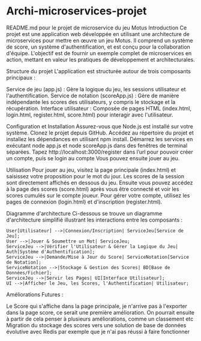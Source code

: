 # Archi-microservices-projet

README.md pour le projet de microservice du jeu Motus
Introduction
Ce projet est une application web développée en utilisant une architecture de microservices pour mettre en œuvre un jeu Motus. Il comprend un système de score, un système d'authentification, et est conçu pour la collaboration d'équipe. L'objectif est de fournir un exemple complet de microservices en action, mettant en valeur les pratiques de développement et architecturales.

Structure du projet
L'application est structurée autour de trois composants principaux :

Service de jeu (app.js) : Gère la logique du jeu, les sessions utilisateur et l'authentification.
Service de notation (scoreApp.js) : Gère de manière indépendante les scores des utilisateurs, y compris le stockage et la récupération.
Interface utilisateur : Composée de pages HTML (index.html, login.html, register.html, score.html) pour interagir avec l'utilisateur.

Configuration et Installation
Assurez-vous que Node.js est installé sur votre système.
Clonez le projet depuis GitHub.
Accédez au répertoire du projet et installez les dépendances en utilisant npm install.
Démarrez les services en exécutant node app.js et node scoreApp.js dans des fenêtres de terminal séparées.
Tapez http://localhost:3000/register dans l’url pour pouvoir créer un compte, puis se login au compte
Vous pouvez ensuite jouer au jeu.

Utilisation
Pour jouer au jeu, visitez la page principale (index.html) et saisissez votre proposition pour le mot du jour.
Les scores de la session sont directement affichés en dessous du jeu.
Ensuite vous pouvez  accédez à la page des scores (score.html) après vous être connecté et voir les scores cumulés sur le compte joueur.
Pour gérer votre compte, utilisez les pages de connexion (login.html) et d'inscription (register.html).

Diagramme d'architecture
Ci-dessous se trouve un diagramme d'architecture simplifié illustrant les interactions entre les composants :

    User[Utilisateur] -->|Connexion/Inscription| ServiceJeu[Service de Jeu];
    User -->|Jouer & Soumettre un Mot| ServiceJeu;
    ServiceJeu -->|Vérifier l'Utilisateur & Gérer la Logique du Jeu| Auth[Système d'Authentification];
    ServiceJeu -->|Demande/Mise à Jour du Score| ServiceNotation[Service de Notation];
    ServiceNotation -->|Stockage & Gestion des Scores| BD[Base de Données/Fichier];
    ServiceJeu -->|Servir les Pages| UI[Interface Utilisateur];
    UI -->|Afficher le Jeu, les Scores, l'Authentification| Utilisateur;




Améliorations Futures :

Le Score qui s'affiche dans la page principale, je n'arrive pas à l'exporter dans la page score, ce serait une première amélioration.
On pourrait ensuite à partir de cela penser à plusieurs améliorations, comme un classement etc
Migration du stockage des scores vers une solution de base de données évolutive avec Redis par exemple que je n'ai pas réussi à faire fonctionner
